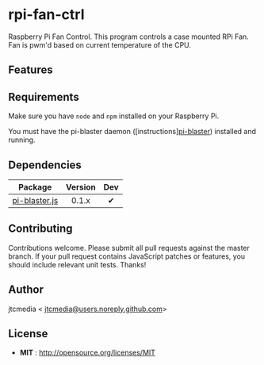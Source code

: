 # rpi-fan-ctrl

Raspberry Pi Fan Control. This program controls a case mounted RPi Fan. Fan is pwm'd based on current temperature of the CPU.

## Features

## Requirements
Make sure you have `node` and `npm` installed on your Raspberry Pi.

You must have the pi-blaster daemon ([instructions][pi-blaster](https://github.com/jtcmedia/pi-blaster)) installed and running.

## Dependencies

Package | Version | Dev
--- |:---:|:---:
[pi-blaster.js](https://www.npmjs.com/package/pi-blaster.js) | 0.1.x | ✔


## Contributing

Contributions welcome. Please submit all pull requests against the master branch. If your pull request contains JavaScript patches or features, you should include relevant unit tests. Thanks!

## Author

jtcmedia < jtcmedia@users.noreply.github.com>

## License

 - **MIT** : http://opensource.org/licenses/MIT
